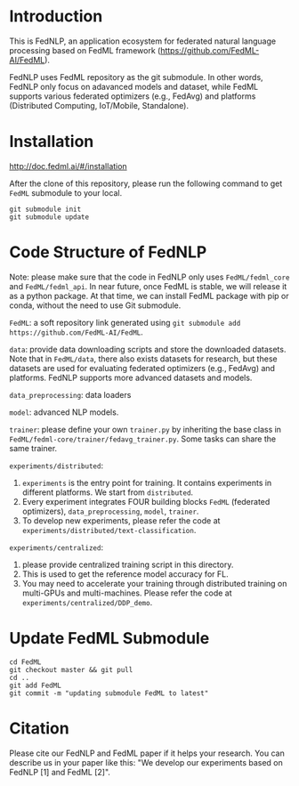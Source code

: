 # Introduction
This is FedNLP, an application ecosystem for federated natural language processing based on FedML framework (https://github.com/FedML-AI/FedML).

FedNLP uses FedML repository as the git submodule. In other words, FedNLP only focus on adavanced models and dataset, while FedML supports various
federated optimizers (e.g., FedAvg) and platforms (Distributed Computing, IoT/Mobile, Standalone).

# Installation
http://doc.fedml.ai/#/installation

After the clone of this repository, please run the following command to get `FedML` submodule to your local.
```
git submodule init
git submodule update
```

# Code Structure of FedNLP
Note: please make sure that the code in FedNLP only uses `FedML/fedml_core` and `FedML/fedml_api`.
In near future, once FedML is stable, we will release it as a python package. 
At that time, we can install FedML package with pip or conda, without the need to use Git submodule.

`FedML`: a soft repository link generated using `git submodule add https://github.com/FedML-AI/FedML`.


`data`: provide data downloading scripts and store the downloaded datasets.
Note that in `FedML/data`, there also exists datasets for research, but these datasets are used for evaluating federated optimizers (e.g., FedAvg) and platforms.
FedNLP supports more advanced datasets and models.

`data_preprocessing`: data loaders

`model`: advanced NLP models.

`trainer`: please define your own `trainer.py` by inheriting the base class in `FedML/fedml-core/trainer/fedavg_trainer.py`.
Some tasks can share the same trainer.

`experiments/distributed`: 
1. `experiments` is the entry point for training. It contains experiments in different platforms. We start from `distributed`.
1. Every experiment integrates FOUR building blocks `FedML` (federated optimizers), `data_preprocessing`, `model`, `trainer`.
2. To develop new experiments, please refer the code at `experiments/distributed/text-classification`.

`experiments/centralized`: 
1. please provide centralized training script in this directory. 
2. This is used to get the reference model accuracy for FL. 
3. You may need to accelerate your training through distributed training on multi-GPUs and multi-machines. Please refer the code at `experiments/centralized/DDP_demo`.

# Update FedML Submodule
```
cd FedML
git checkout master && git pull
cd ..
git add FedML
git commit -m "updating submodule FedML to latest"
```



# Citation
Please cite our FedNLP and FedML paper if it helps your research.
You can describe us in your paper like this: "We develop our experiments based on FedNLP [1] and FedML [2]".

 
